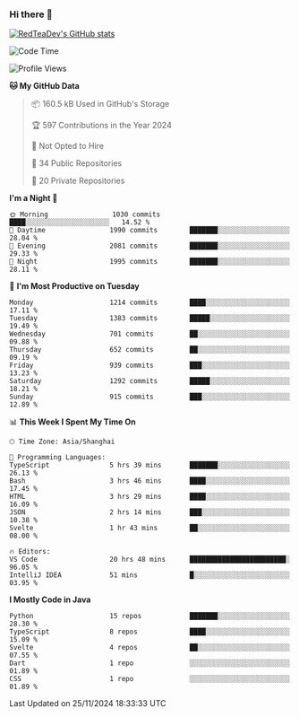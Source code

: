 ### Hi there 👋

<!--
**RedTeaDev/RedTeaDev** is a ✨ _special_ ✨ repository because its `README.md` (this file) appears on your GitHub profile.

Here are some ideas to get you started:

- 🔭 I’m currently working on ...
- 🌱 I’m currently learning ...
- 👯 I’m looking to collaborate on ...
- 🤔 I’m looking for help with ...
- 💬 Ask me about ...
- 📫 How to reach me: ...
- 😄 Pronouns: ...
- ⚡ Fun fact: ...
-->

<!--
[![wakatime](https://wakatime.com/badge/user/6b101ed0-04c0-4490-9283-eb61f2efff96.svg)](https://wakatime.com/@6b101ed0-04c0-4490-9283-eb61f2efff96)
!-->

[![RedTeaDev's GitHub stats](https://github-readme-stats.vercel.app/api?username=RedTeaDev\&include_all_commits=true)](https://github.com/anuraghazra/github-readme-stats)
<!--
[![willianrod's wakatime stats](https://github-readme-stats.vercel.app/api/wakatime?username=RedTeaDev)](https://github.com/anuraghazra/github-readme-stats)
!-->
<!--START_SECTION:waka-->
![Code Time](http://img.shields.io/badge/Code%20Time-2%2C767%20hrs%2046%20mins-blue)

![Profile Views](http://img.shields.io/badge/Profile%20Views-0-blue)

**🐱 My GitHub Data** 

> 📦 160.5 kB Used in GitHub's Storage 
 > 
> 🏆 597 Contributions in the Year 2024
 > 
> 🚫 Not Opted to Hire
 > 
> 📜 34 Public Repositories 
 > 
> 🔑 20 Private Repositories 
 > 
**I'm a Night 🦉** 

```text
🌞 Morning                1030 commits        ████░░░░░░░░░░░░░░░░░░░░░   14.52 % 
🌆 Daytime                1990 commits        ███████░░░░░░░░░░░░░░░░░░   28.04 % 
🌃 Evening                2081 commits        ███████░░░░░░░░░░░░░░░░░░   29.33 % 
🌙 Night                  1995 commits        ███████░░░░░░░░░░░░░░░░░░   28.11 % 
```
📅 **I'm Most Productive on Tuesday** 

```text
Monday                   1214 commits        ████░░░░░░░░░░░░░░░░░░░░░   17.11 % 
Tuesday                  1383 commits        █████░░░░░░░░░░░░░░░░░░░░   19.49 % 
Wednesday                701 commits         ██░░░░░░░░░░░░░░░░░░░░░░░   09.88 % 
Thursday                 652 commits         ██░░░░░░░░░░░░░░░░░░░░░░░   09.19 % 
Friday                   939 commits         ███░░░░░░░░░░░░░░░░░░░░░░   13.23 % 
Saturday                 1292 commits        █████░░░░░░░░░░░░░░░░░░░░   18.21 % 
Sunday                   915 commits         ███░░░░░░░░░░░░░░░░░░░░░░   12.89 % 
```


📊 **This Week I Spent My Time On** 

```text
🕑︎ Time Zone: Asia/Shanghai

💬 Programming Languages: 
TypeScript               5 hrs 39 mins       ███████░░░░░░░░░░░░░░░░░░   26.13 % 
Bash                     3 hrs 46 mins       ████░░░░░░░░░░░░░░░░░░░░░   17.45 % 
HTML                     3 hrs 29 mins       ████░░░░░░░░░░░░░░░░░░░░░   16.09 % 
JSON                     2 hrs 14 mins       ███░░░░░░░░░░░░░░░░░░░░░░   10.38 % 
Svelte                   1 hr 43 mins        ██░░░░░░░░░░░░░░░░░░░░░░░   08.00 % 

🔥 Editors: 
VS Code                  20 hrs 48 mins      ████████████████████████░   96.05 % 
IntelliJ IDEA            51 mins             █░░░░░░░░░░░░░░░░░░░░░░░░   03.95 % 
```

**I Mostly Code in Java** 

```text
Python                   15 repos            ███████░░░░░░░░░░░░░░░░░░   28.30 % 
TypeScript               8 repos             ████░░░░░░░░░░░░░░░░░░░░░   15.09 % 
Svelte                   4 repos             ██░░░░░░░░░░░░░░░░░░░░░░░   07.55 % 
Dart                     1 repo              ░░░░░░░░░░░░░░░░░░░░░░░░░   01.89 % 
CSS                      1 repo              ░░░░░░░░░░░░░░░░░░░░░░░░░   01.89 % 
```




 Last Updated on 25/11/2024 18:33:33 UTC
<!--END_SECTION:waka-->


